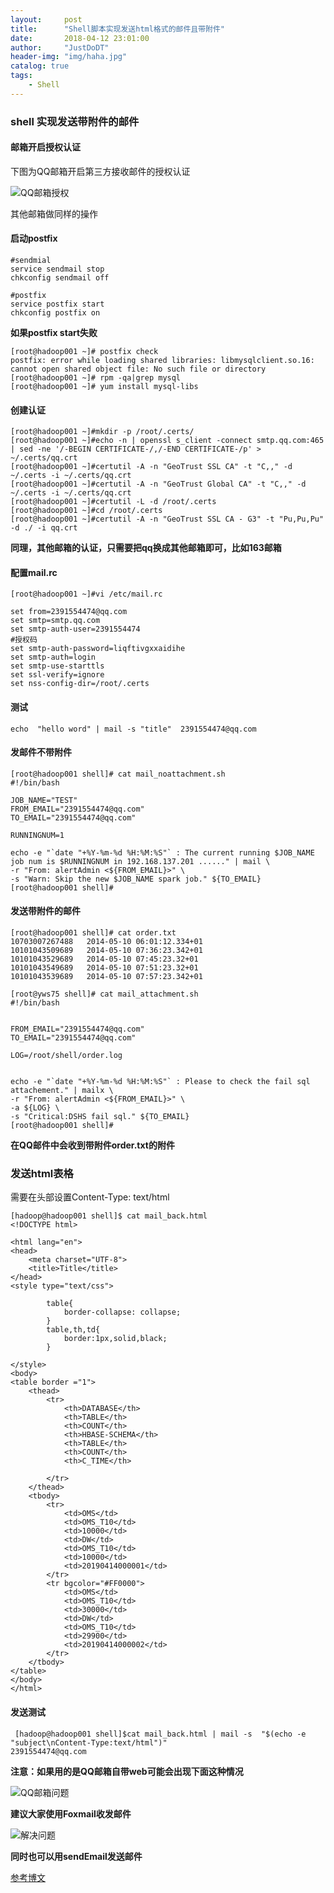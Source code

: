 ```yaml
---
layout:     post
title:      "Shell脚本实现发送html格式的邮件且带附件"
date:       2018-04-12 23:01:00
author:     "JustDoDT"
header-img: "img/haha.jpg"
catalog: true
tags:
    - Shell
---
```


### shell 实现发送带附件的邮件

#### 邮箱开启授权认证
下图为QQ邮箱开启第三方接收邮件的授权认证

![QQ邮箱授权](/img/shell1.png)

其他邮箱做同样的操作

#### 启动postfix
    #sendmial
    service sendmail stop
    chkconfig sendmail off
    
    #postfix
    service postfix start
    chkconfig postfix on
    
**如果postfix start失败**

    [root@hadoop001 ~]# postfix check
    postfix: error while loading shared libraries: libmysqlclient.so.16: cannot open shared object file: No such file or directory
    [root@hadoop001 ~]# rpm -qa|grep mysql
    [root@hadoop001 ~]# yum install mysql-libs

#### 创建认证

    [root@hadoop001 ~]#mkdir -p /root/.certs/
    [root@hadoop001 ~]#echo -n | openssl s_client -connect smtp.qq.com:465 | sed -ne '/-BEGIN CERTIFICATE-/,/-END CERTIFICATE-/p' > ~/.certs/qq.crt
    [root@hadoop001 ~]#certutil -A -n "GeoTrust SSL CA" -t "C,," -d ~/.certs -i ~/.certs/qq.crt
    [root@hadoop001 ~]#certutil -A -n "GeoTrust Global CA" -t "C,," -d ~/.certs -i ~/.certs/qq.crt
    [root@hadoop001 ~]#certutil -L -d /root/.certs
    [root@hadoop001 ~]#cd /root/.certs
    [root@hadoop001 ~]#certutil -A -n "GeoTrust SSL CA - G3" -t "Pu,Pu,Pu"  -d ./ -i qq.crt

**同理，其他邮箱的认证，只需要把qq换成其他邮箱即可，比如163邮箱**

#### 配置mail.rc

    [root@hadoop001 ~]#vi /etc/mail.rc
    
    set from=2391554474@qq.com
    set smtp=smtp.qq.com
    set smtp-auth-user=2391554474
    #授权码
    set smtp-auth-password=liqftivgxxaidihe
    set smtp-auth=login
    set smtp-use-starttls
    set ssl-verify=ignore
    set nss-config-dir=/root/.certs
    

#### 测试
    echo  "hello word" | mail -s "title"  2391554474@qq.com

#### 发邮件不带附件

    [root@hadoop001 shell]# cat mail_noattachment.sh 
    #!/bin/bash 
    
    JOB_NAME="TEST"
    FROM_EMAIL="2391554474@qq.com"
    TO_EMAIL="2391554474@qq.com"
    
    RUNNINGNUM=1
    
    echo -e "`date "+%Y-%m-%d %H:%M:%S"` : The current running $JOB_NAME job num is $RUNNINGNUM in 192.168.137.201 ......" | mail \
    -r "From: alertAdmin <${FROM_EMAIL}>" \
    -s "Warn: Skip the new $JOB_NAME spark job." ${TO_EMAIL}
    [root@hadoop001 shell]# 

#### 发送带附件的邮件

    [root@hadoop001 shell]# cat order.txt
    10703007267488	 2014-05-10 06:01:12.334+01
    10101043509689	 2014-05-10 07:36:23.342+01
    10101043529689	 2014-05-10 07:45:23.32+01
    10101043549689	 2014-05-10 07:51:23.32+01
    10101043539689	 2014-05-10 07:57:23.342+01

    [root@yws75 shell]# cat mail_attachment.sh 
    #!/bin/bash 
    
    
    FROM_EMAIL="2391554474@qq.com"
    TO_EMAIL="2391554474@qq.com"
    
    LOG=/root/shell/order.log
    
    
    echo -e "`date "+%Y-%m-%d %H:%M:%S"` : Please to check the fail sql attachement." | mailx \
    -r "From: alertAdmin <${FROM_EMAIL}>" \
    -a ${LOG} \
    -s "Critical:DSHS fail sql." ${TO_EMAIL}
    [root@hadoop001 shell]# 

**在QQ邮件中会收到带附件order.txt的附件**

### 发送html表格

需要在头部设置Content-Type: text/html

    [hadoop@hadoop001 shell]$ cat mail_back.html 
    <!DOCTYPE html>
    
    <html lang="en">
    <head>
        <meta charset="UTF-8">
        <title>Title</title>
    </head>
    <style type="text/css">
    
            table{
    			border-collapse: collapse;
    		}
    		table,th,td{
    			border:1px,solid,black;
    		}
    
    </style>
    <body>
    <table border ="1">
    	<thead>
    		<tr>
    			<th>DATABASE</th>
    			<th>TABLE</th>
    			<th>COUNT</th>
    			<th>HBASE-SCHEMA</th>
    			<th>TABLE</th>
    			<th>COUNT</th>
    			<th>C_TIME</th>
    		
    		</tr>
    	</thead>
    	<tbody>
    		<tr>
    			<td>OMS</td>
    			<td>OMS_T10</td>
    			<td>10000</td>
    			<td>DW</td>
    			<td>OMS_T10</td>
    			<td>10000</td>
    			<td>20190414000001</td>
    		</tr>
    		<tr bgcolor="#FF0000">
    			<td>OMS</td>
    			<td>OMS_T10</td>
    			<td>30000</td>
    			<td>DW</td>
    			<td>OMS_T10</td>
    			<td>29900</td>
    			<td>20190414000002</td>
    		</tr>
    	</tbody>
    </table>
    </body>
    </html>
   
#### 发送测试
 
     [hadoop@hadoop001 shell]$cat mail_back.html | mail -s  "$(echo -e "subject\nContent-Type:text/html")"                       2391554474@qq.com
   
 **注意：如果用的是QQ邮箱自带web可能会出现下面这种情况**
 
 ![QQ邮箱问题](/img/shell2.png)
 
 **建议大家使用Foxmail收发邮件**
 
 ![解决问题](/img/shell3.png)

**同时也可以用sendEmail发送邮件**

[参考博文](https://my.oschina.net/u/4005872/blog/3035997)










